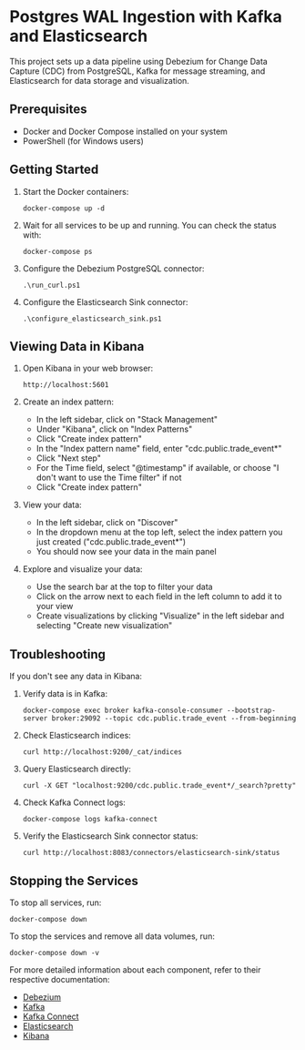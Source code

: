# Postgres WAL Ingestion with Kafka and Elasticsearch

This project sets up a data pipeline using Debezium for Change Data Capture (CDC) from PostgreSQL, Kafka for message streaming, and Elasticsearch for data storage and visualization.

## Prerequisites

- Docker and Docker Compose installed on your system
- PowerShell (for Windows users)

## Getting Started

1. Start the Docker containers:
   ```
   docker-compose up -d
   ```

2. Wait for all services to be up and running. You can check the status with:
   ```
   docker-compose ps
   ```

3. Configure the Debezium PostgreSQL connector:
   ```
   .\run_curl.ps1
   ```

4. Configure the Elasticsearch Sink connector:
   ```
   .\configure_elasticsearch_sink.ps1
   ```

## Viewing Data in Kibana

1. Open Kibana in your web browser:
   ```
   http://localhost:5601
   ```

2. Create an index pattern:
   - In the left sidebar, click on "Stack Management"
   - Under "Kibana", click on "Index Patterns"
   - Click "Create index pattern"
   - In the "Index pattern name" field, enter "cdc.public.trade_event*"
   - Click "Next step"
   - For the Time field, select "@timestamp" if available, or choose "I don't want to use the Time filter" if not
   - Click "Create index pattern"

3. View your data:
   - In the left sidebar, click on "Discover"
   - In the dropdown menu at the top left, select the index pattern you just created ("cdc.public.trade_event*")
   - You should now see your data in the main panel

4. Explore and visualize your data:
   - Use the search bar at the top to filter your data
   - Click on the arrow next to each field in the left column to add it to your view
   - Create visualizations by clicking "Visualize" in the left sidebar and selecting "Create new visualization"

## Troubleshooting

If you don't see any data in Kibana:

1. Verify data is in Kafka:
   ```
   docker-compose exec broker kafka-console-consumer --bootstrap-server broker:29092 --topic cdc.public.trade_event --from-beginning
   ```

2. Check Elasticsearch indices:
   ```
   curl http://localhost:9200/_cat/indices
   ```

3. Query Elasticsearch directly:
   ```
   curl -X GET "localhost:9200/cdc.public.trade_event*/_search?pretty"
   ```

4. Check Kafka Connect logs:
   ```
   docker-compose logs kafka-connect
   ```

5. Verify the Elasticsearch Sink connector status:
   ```
   curl http://localhost:8083/connectors/elasticsearch-sink/status
   ```

## Stopping the Services

To stop all services, run:
```
docker-compose down
```

To stop the services and remove all data volumes, run:
```
docker-compose down -v
```

For more detailed information about each component, refer to their respective documentation:
- [Debezium](https://debezium.io/documentation/)
- [Kafka](https://kafka.apache.org/documentation/)
- [Kafka Connect](https://docs.confluent.io/platform/current/connect/index.html)
- [Elasticsearch](https://www.elastic.co/guide/en/elasticsearch/reference/current/index.html)
- [Kibana](https://www.elastic.co/guide/en/kibana/current/index.html)
